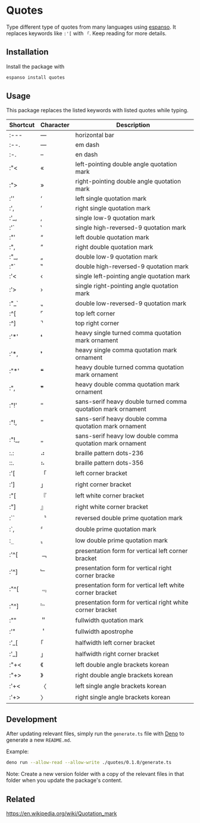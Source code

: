 # Quotes
Type different type of quotes from many languages using [espanso](https://espanso.org). It replaces keywords like `:'[` with `「`. Keep reading for more details.

## Installation
Install the package with
```sh
espanso install quotes
```

## Usage
This package replaces the listed keywords with listed quotes while typing.


| Shortcut | Character | Description
|-|-|-
| :--- | ― | horizontal bar
| :--. | — | em dash
| :-. | – | en dash
| :"< | « | left-pointing double angle quotation mark
| :"> | » | right-pointing double angle quotation mark
| :'' | ‘ | left single quotation mark
| :', | ’ | right single quotation mark
| :'_, | ‚ | single low-9 quotation mark
| :'` | ‛ | single high-reversed-9 quotation mark
| :"' | “ | left double quotation mark
| :", | ” | right double quotation mark
| :"_, | „ | double low-9 quotation mark
| :"` | ‟ | double high-reversed-9 quotation mark
| :'< | ‹ | single left-pointing angle quotation mark
| :'> | › | single right-pointing angle quotation mark
| :"_` | ⹂ | double low-reversed-9 quotation mark
| :^[ | ⌜ | top left corner
| :^] | ⌝ | top right corner
| :'*' | ❛ | heavy single turned comma quotation mark ornament
| :'*, | ❜ | heavy single comma quotation mark ornament
| :"*' | ❝ | heavy double turned comma quotation mark ornament
| :", | ❞ | heavy double comma quotation mark ornament
| :"!' | 🙶 | sans-serif heavy double turned comma quotation mark ornament
| :"!, | 🙷 | sans-serif heavy double comma quotation mark ornament
| :"!_, | 🙸 | sans-serif heavy low double comma quotation mark ornament
| :.: | ⠴ | braille pattern dots-236
| ::. | ⠦ | braille pattern dots-356
| :'[ | 「 | left corner bracket
| :'] | 」 | right corner bracket
| :"[ | 『 | left white corner bracket
| :"] | 』 | right white corner bracket
| :`` | 〝 | reversed double prime quotation mark
| :`, | 〞 | double prime quotation mark
| :`_` | 〟 | low double prime quotation mark
| :'^[ | ﹁ | presentation form for vertical left corner bracket
| :'^] | ﹂ | presentation form for vertical right corner bracke
| :"^[ | ﹃ | presentation form for vertical left white corner bracket
| :"^] | ﹄ | presentation form for vertical right white corner bracket
| :"" | ＂ | fullwidth quotation mark
| :'" | ＇ | fullwidth apostrophe
| :'_[ | ｢ | halfwidth left corner bracket
| :'_] | ｣  | halfwidth right corner bracket
| :"+< | 《 | left double angle brackets korean
| :"+> | 》 | right double angle brackets korean
| :'+< | 〈 | left single angle brackets korean
| :'+> | 〉 | right single angle brackets korean


## Development
After updating relevant files, simply run the `generate.ts` file with [Deno](https://deno.land/) to generate a new `README.md`.

Example:
```sh
deno run --allow-read --allow-write ./quotes/0.1.0/generate.ts
```

Note: Create a new version folder with a copy of the relevant files in that folder when you update the package's content.

## Related
https://en.wikipedia.org/wiki/Quotation_mark
